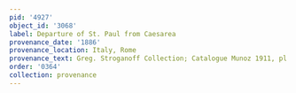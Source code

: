 ```yaml
---
pid: '4927'
object_id: '3068'
label: Departure of St. Paul from Caesarea
provenance_date: '1886'
provenance_location: Italy, Rome
provenance_text: Greg. Stroganoff Collection; Catalogue Munoz 1911, pl. 49
order: '0364'
collection: provenance
---
```

